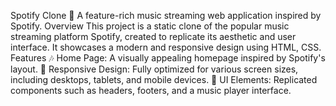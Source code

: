 Spotify Clone
🎵 A feature-rich music streaming web application inspired by Spotify.
Overview
This project is a static clone of the popular music streaming platform Spotify, created to replicate its aesthetic and user interface. It showcases a modern and responsive design using HTML, CSS.
Features
🎶 Home Page: A visually appealing homepage inspired by Spotify's layout.
📃 Responsive Design: Fully optimized for various screen sizes, including desktops, tablets, and mobile devices.
🎨 UI Elements: Replicated components such as headers, footers, and a music player interface.
